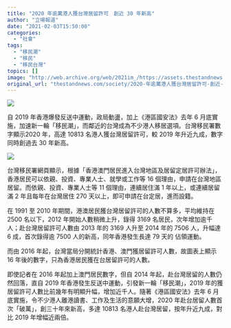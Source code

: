 ```yaml
---
title: "2020 年逾萬港人獲台灣居留許可　創近 30 年新高"
author: "立場報道"
date: "2021-02-03T15:50:00"
categories:
  - "社會"
tags:
  - "移民潮"
  - "移民"
  - "移民台灣"
topics: []
image: "http://web.archive.org/web/2021im_/https://assets.thestandnews.com/media/photos/20210203-0620copy_LlwYQ_71RLkz1.png"
original_url: "thestandnews.com/society/2020-年逾萬港人獲台灣居留許可-創近-30-年新高"
---
```

![](http://web.archive.org/web/2021im_/https://assets.thestandnews.com/media/photos/20210203-0620copy_LlwYQ_71RLkz1.png)

自 2019 年香港爆發反送中運動，政局動盪，加上《港區國安法》去年 6 月底實施，加速新一輪「移民潮」，而鄰近的台灣成為不少港人移居選項。台灣移民署數字顯示2020 年，高達 10813 名港人獲台灣居留許可，較 2019 年升近九成，數字同時創過去 30 年新高。

![](http://web.archive.org/web/2021im_/https://assets.thestandnews.com/media/photos/20210203-0420copy_7WsjR_vJJtS16.png)

台灣移民署網頁顯示，根據「香港澳門居民進入台灣地區及居留定居許可辦法」，香港居民可以依親、投資、專業人士、就學或工作等 16 個理由，申請在台灣地區居留。而依親、投資、專業人士等 11 個理由，連續居住滿 1 年以上，或連續居留滿 2 年且每年在台灣居住 270 天以上，即可申請在台定居，進而設籍。

在 1991 至 2010 年期間，港澳居民獲台灣居留許可的人數不算多，平均維持在 2500 名以下，2012 年開始人數稍微上升，錄得 3169 名居民，次年增加逾千人；赴台灣居留許可人數由 2013 年的 3169 人升至 2014 年的 7506 人，升幅達 6 成，首次錄得逾 7500 人的新高，同年香港發生長達 79 天的 佔領運動。

而由 2016 年起，台灣當局分開統計香港、澳門獲居留許可人數，故圖表上顯示 16 年後的數字，只為香港居民獲在台居留許可的人數。

即使記者在 2016 年起加上澳門居民數字，但自 2014 年起，赴台灣居留的人數仍然回落，直自 2019 年香港發生反送中運動，引發新一輪「移民潮」，2019 年的獲居留許可人數比前幾年有明顯升幅，增加近千人。隨著《港區國安法》去年 6 月底實施，令不少港人離港讀書、工作及生活的意願大增，2020 年赴台居留人數首次「破萬」，創三十年來新高，多達 10813 名港人赴台灣居留，按年升近九成，對比 2019 年增幅近兩倍。